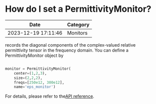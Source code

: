 # How do I set a PermittivityMonitor?

| Date       | Category    |
|------------|-------------|
| 2023-12-19 17:11:46 | Monitors |


records the diagonal components of the complex-valued relative permittivity tensor in the frequency domain. You can define a PermittivityMonitor object by



```python

monitor = PermittivityMonitor(
    center=(1,2,3),
    size=(2,2,2),
    freqs=[250e12, 300e12],
    name='eps_monitor')

```



For details, please refer to the[API reference](https://docs.flexcompute.com/projects/tidy3d/en/latest/api/_autosummary/tidy3d.PermittivityMonitor.html).